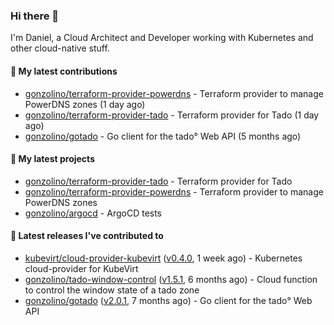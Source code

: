 ### Hi there 👋

I'm Daniel, a Cloud Architect and Developer working with Kubernetes and other cloud-native stuff.

#### 👷 My latest contributions

- [gonzolino/terraform-provider-powerdns](https://github.com/gonzolino/terraform-provider-powerdns) - Terraform provider to manage PowerDNS zones (1 day ago)
- [gonzolino/terraform-provider-tado](https://github.com/gonzolino/terraform-provider-tado) - Terraform provider for Tado (1 day ago)
- [gonzolino/gotado](https://github.com/gonzolino/gotado) - Go client for the tado° Web API (5 months ago)

#### 🌱 My latest projects

- [gonzolino/terraform-provider-tado](https://github.com/gonzolino/terraform-provider-tado) - Terraform provider for Tado
- [gonzolino/terraform-provider-powerdns](https://github.com/gonzolino/terraform-provider-powerdns) - Terraform provider to manage PowerDNS zones
- [gonzolino/argocd](https://github.com/gonzolino/argocd) - ArgoCD tests

#### 🔭 Latest releases I've contributed to

- [kubevirt/cloud-provider-kubevirt](https://github.com/kubevirt/cloud-provider-kubevirt) ([v0.4.0](https://github.com/kubevirt/cloud-provider-kubevirt/releases/tag/v0.4.0), 1 week ago) - Kubernetes cloud-provider for KubeVirt
- [gonzolino/tado-window-control](https://github.com/gonzolino/tado-window-control) ([v1.5.1](https://github.com/gonzolino/tado-window-control/releases/tag/v1.5.1), 6 months ago) - Cloud function to control the window state of a tado zone
- [gonzolino/gotado](https://github.com/gonzolino/gotado) ([v2.0.1](https://github.com/gonzolino/gotado/releases/tag/v2.0.1), 7 months ago) - Go client for the tado° Web API
